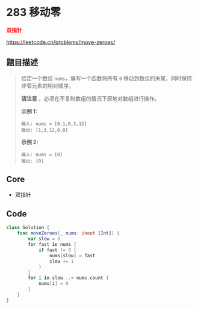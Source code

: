 # 283 移动零

**<font color=red>双指针</font>**

https://leetcode.cn/problems/move-zeroes/

## 题目描述

> 给定一个数组 `nums`，编写一个函数将所有 `0` 移动到数组的末尾，同时保持非零元素的相对顺序。
>
> **请注意** ，必须在不复制数组的情况下原地对数组进行操作。
>
>  
>
> **示例 1:**
>
> ```
> 输入: nums = [0,1,0,3,12]
> 输出: [1,3,12,0,0]
> ```
>
> **示例 2:**
>
> ```
> 输入: nums = [0]
> 输出: [0]
> ```

## Core

- 双指针

## Code

```swift
class Solution {
    func moveZeroes(_ nums: inout [Int]) {
        var slow = 0
        for fast in nums {
            if fast != 0 {
                nums[slow] = fast
                slow += 1
            }
        }
        for i in slow ..< nums.count {
            nums[i] = 0
        }
    }
}
```

